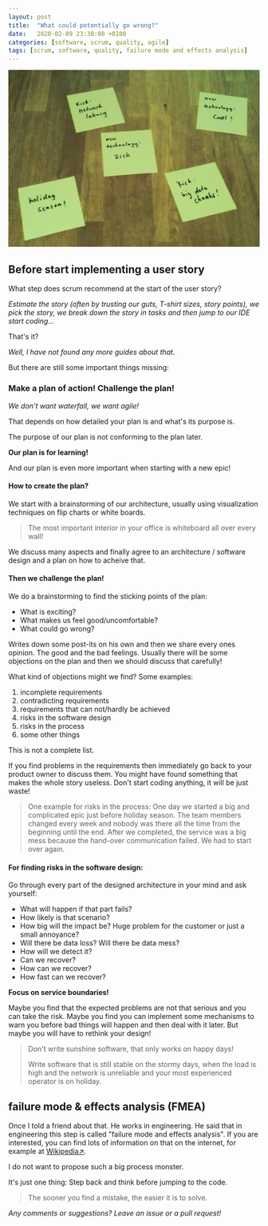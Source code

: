 ```yaml
---
layout: post
title:  "What could potentially go wrong?"
date:   2020-02-09 23:30:00 +0100
categories: [software, scrum, quality, agile]
tags: [scrum, software, quality, failure mode and effects analysis]
---
```


![Stickingpoints](/assets/stickingpoints.png)

## Before start implementing a user story

What step does scrum recommend at the start of the user story?

*Estimate the story (often by trusting our guts, T-shirt sizes, story points), we pick the story, we break down the story in tasks and then jump to our IDE start coding...*

That's it? 

*Well, I have not found any more guides about that.*

But there are still some important things missing:

### Make a plan of action! Challenge the plan! 

*We don't want waterfall, we want agile!*

That depends on how detailed your plan is and what's its purpose is.

The purpose of our plan is not conforming to the plan later.

**Our plan is for learning!**

And our plan is even more important when starting with a new epic!

#### How to create the plan?

We start with a brainstorming of our architecture, usually using visualization techniques on flip charts or white boards.

> The most important interior in your office is whiteboard all over every wall!

We discuss many aspects and finally agree to an architecture / software design and a plan on how to acheive that.

#### Then we challenge the plan! 

We do a brainstorming to find the sticking points of the plan:
* What is exciting?
* What makes us feel good/uncomfortable?
* What could go wrong? 

Writes down some post-its on his own and then we share every ones opinion.
The good and the bad feelings.
Usually there will be some objections on the plan and then we should discuss that carefully!

What kind of objections might we find?
Some examples:

1. incomplete requirements
2. contradicting requirements
3. requirements that can not/hardly be achieved
4. risks in the software design
5. risks in the process
6. some other things

This is not a complete list.

If you find problems in the requirements then immediately go back to your product owner to discuss them.
You might have found something that makes the whole story useless. 
Don't start coding anything, it will be just waste!  

> One example for risks in the process:
> One day we started a big and complicated epic just before holiday season. The team members changed every week and nobody was there all the time from the beginning until the end. After we completed, the service was a big mess because the hand-over communication failed. We had to start over again. 

#### For finding risks in the software design:

Go through every part of the designed architecture in your mind and ask yourself:
* What will happen if that part fails?
* How likely is that scenario?
* How big will the impact be? Huge problem for the customer or just a small annoyance?
* Will there be data loss? Will there be data mess?
* How will we detect it?
* Can we recover? 
* How can we recover?
* How fast can we recover?
 
**Focus on service boundaries!**

Maybe you find that the expected problems are not that serious and you can take the risk.
Maybe you find you can implement some mechanisms to warn you before bad things will happen and then deal with it later.
But maybe you will have to rethink your design!

> Don't write sunshine software, that only works on happy days!
> 
> Write software that is still stable on the stormy days, when the load is high and the network is unreliable and your most experienced operator is on holiday.

## failure mode & effects analysis (FMEA)

Once I told a friend about that. He works in engineering. 
He said that in engineering this step is called "failure mode and effects analysis". 
If you are interested, you can find lots of information on that on the internet, for example at [Wikipedia&#8599;](https://en.wikipedia.org/wiki/Failure_mode_and_effects_analysis).

I do not want to propose such a big process monster.

It's just one thing: Step back and think before jumping to the code.

> The sooner you find a mistake, the easier it is to solve.


*Any comments or suggestions? Leave an issue or a pull request!*